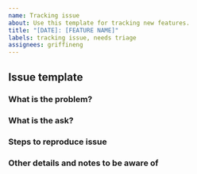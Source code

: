 ```yaml
---
name: Tracking issue
about: Use this template for tracking new features.
title: "[DATE]: [FEATURE NAME]"
labels: tracking issue, needs triage
assignees: griffineng
---
```


## Issue template

### What is the problem?


### What is the ask?


### Steps to reproduce issue


### Other details and notes to be aware of
